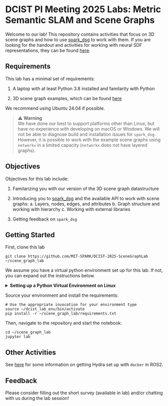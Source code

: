 # DCIST PI Meeting 2025 Labs: Metric Semantic SLAM and Scene Graphs

Welcome to our lab!
This repository contains activities that focus on 3D scene graphs and how to use [spark_dsg](https://github.com/MIT-SPARK/Spark-DSG) to work with them.
If you are looking for the handout and activities for working with neural SDF representations, they can be found [here](TBD).

## Requirements

This lab has a minimal set of requirements:

1. A laptop with at least Python 3.8 installed and familarity with Python

2. 3D scene graph examples, which can be found [here](TBD)

We recommend using Ubuntu 24.04 if possible.

> :warning: **Warning** </br>
> We have done our best to support platforms other than Linux, but have no experience with developing on macOS or Windows.
> We will not be able to diagnose build and installation issues for `spark_dsg`.
> However, it is possible to work with the example scene graphs using `networkx` in a limited capacity (`networkx` does not have layered graphs).

## Objectives

Objectives for this lab include:

1. Familarizing you with our version of the 3D scene graph datastructure

2. Introducing you to [spark_dsg](https://github.com/MIT-SPARK/Spark-DSG) and the available API to work with scene graphs:
    a. Layers, nodes, edges, and attributes
    b. Graph structure and working with hierarchy
    c. Working with external libraries

3. Getting feedback on `spark_dsg`

## Getting Started

First, clone this lab
```shell
git clone https://github.com/MIT-SPARK/DCIST-2025-SceneGraphLab ~/scene_graph_lab
```

We assume you have a virtual python environment set up for this lab. If not, you can expand out the instructions below.

<details closed>

<summary><b>Setting up a Python Virtual Environment on Linux</b></summary>

```shell
# Requirements that you may need:
# sudo apt install python3-venv python3-pip
python3 -m venv ~/dcist_lab_env
```

</details>

Source your environment and install the requirements:
```shell
# Use the appropriate invocation for your environment type
source ~/dcist_lab_env/bin/activate
pip install -r ~/scene_graph_lab/requirements.txt
```

Then, navigate to the repository and start the notebook:
```shell
cd ~/scene_graph_lab
jupyter lab
```

## Other Activities

See [here](https://github.com/MIT-SPARK/Hydra-ROS/blob/feature/ros2_docker/doc/ros2_setup.md#docker) for some information on getting Hydra set up with `docker` in ROS2.

## Feedback

Please consider filling out the short survey (available in lab) and/or chatting with us during the lab session!
